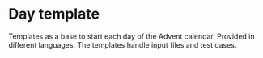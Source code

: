 # Day template

Templates as a base to start each day of the Advent calendar.
Provided in different languages.
The templates handle input files and test cases.